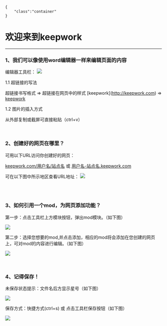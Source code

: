 ```@template/js/default
{
	"class":"container"
}
```

# 欢迎来到keepwork
---
### 1、我们可以像使用word编辑器一样来编辑页面的内容

编辑器工具栏：
![](http://keepwork.com/wiki/assets/imgs/tutorial/01.png)

1.1 超链接的写法

超链接书写格式 => 超链接在网页中的样式
\[keepwork](http://keepwork.com)  => [keepwork](http://keepwork.com)

1.2 图片的插入方式

从外部复制或截屏可直接粘贴（ctrl+v）

<br/>



### 2、创建好的网页在哪里？

可用以下URL访问你创建好的网页：

[keepwork.com/用户名/站点名](http://keepwork.com) 或 [用户名-站点名.keepwork.com](http://keepwork.com)

可在以下图中所示地区查看URL地址：
![](http://keepwork.com/wiki/assets/imgs/tutorial/02.png)


<br/><br/>

### 3、如何引用一个mod，为网页添加功能？

第一步：点击工具栏上方模块按钮，弹出mod模块。（如下图）

![](http://keepwork.com/wiki/assets/imgs/tutorial/03.png)

第二步：选择您想要的mod,并点击添加，相应的mod将会添加在您创建的网页上，可对mod的内容进行编辑。（如下图）

![](http://keepwork.com/wiki/assets/imgs/tutorial/04.png)

<br/>

### 4、记得保存！

未保存状态提示：文件名后方显示星号（如下图）

![](http://keepwork.com/wiki/assets/imgs/tutorial/05.png)


保存方式：快捷方式(ctrl+s)  或  点击工具栏保存按钮（如下图）

![](http://keepwork.com/wiki/assets/imgs/tutorial/06.png)

